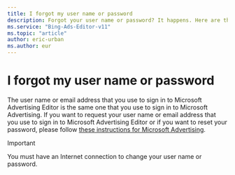 ```yaml
---
title: I forgot my user name or password
description: Forgot your user name or password? It happens. Here are the steps to get you up and running again in Microsoft Advertising Editor.
ms.service: "Bing-Ads-Editor-v11"
ms.topic: "article"
author: eric-urban
ms.author: eur
---
```


# I forgot my user name or password

The user name or email address that you use to sign in to Microsoft Advertising Editor is the same one that you use to sign in to Microsoft Advertising. If you want to request your user name or email address that you use to sign in to Microsoft Advertising Editor or if you want to reset your password, please follow [these instructions for Microsoft Advertising](https://go.microsoft.com/fwlink?LinkId=747878).

> [!IMPORTANT]
> You must have an Internet connection to change your user name or password.


